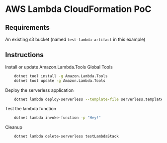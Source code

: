 # AWS Lambda CloudFormation PoC

## Requirements

An existing s3 bucket (named `test-lambda-artifact` in this example)

## Instructions

Install or update Amazon.Lambda.Tools Global Tools

```bash
    dotnet tool install -g Amazon.Lambda.Tools
    dotnet tool update -g Amazon.Lambda.Tools
```

Deploy the serverless application

```bash
    dotnet lambda deploy-serverless --template-file serverless.template --s3-bucket test-lambda-artifact --stack-name testLambdaStack
```

Test the lambda function

```bash
    dotnet lambda invoke-function -p "Hey!"
```

Cleanup

```bash
    dotnet lambda delete-serverless testLambdaStack
```
